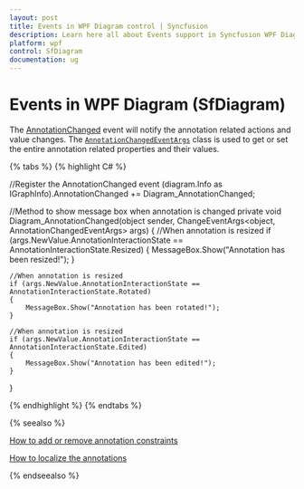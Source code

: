 ```yaml
---
layout: post
title: Events in WPF Diagram control | Syncfusion
description: Learn here all about Events support in Syncfusion WPF Diagram (SfDiagram) control, its elements and more.
platform: wpf
control: SfDiagram
documentation: ug
---
```


# Events in WPF Diagram (SfDiagram)

The [AnnotationChanged](https://help.syncfusion.com/cr/wpf/Syncfusion.UI.Xaml.Diagram.AnnotationChangedEventArgs.html) event will notify the annotation related actions and value changes. The [`AnnotationChangedEventArgs`](https://help.syncfusion.com/cr/wpf/Syncfusion.UI.Xaml.Diagram.AnnotationChangedEventArgs.html) class is used to get or set the entire annotation related properties and their values.  

{% tabs %}
{% highlight C# %}

//Register the AnnotationChanged event
(diagram.Info as IGraphInfo).AnnotationChanged += Diagram_AnnotationChanged;

//Method to show message box when annotation is changed
private void Diagram_AnnotationChanged(object sender, ChangeEventArgs<object, AnnotationChangedEventArgs> args)
{
    //When annotation is resized
    if (args.NewValue.AnnotationInteractionState == AnnotationInteractionState.Resized)
    {
        MessageBox.Show("Annotation has been resized!");
    }

    //When annotation is resized
    if (args.NewValue.AnnotationInteractionState == AnnotationInteractionState.Rotated)
    {
        MessageBox.Show("Annotation has been rotated!");
    }

    //When annotation is resized
    if (args.NewValue.AnnotationInteractionState == AnnotationInteractionState.Edited)
    {
        MessageBox.Show("Annotation has been edited!");
    }
}

{% endhighlight %}
{% endtabs %}

{% seealso %}

[How to add or remove annotation constraints](/wpf/sfdiagram/constraints#annotation-constraints)

[How to localize the annotations](/wpf/sfdiagram/localization)

{% endseealso %}
